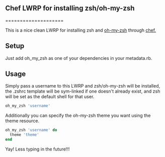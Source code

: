 ## Chef LWRP for installing zsh/oh-my-zsh

====================

This is a nice clean LWRP for installing zsh and [oh-my-zsh](https://github.com/robbyrussell/oh-my-zsh) 
through [chef.](http://opscode.com/chef) 


Setup
-----
Just add oh_my_zsh as one of your dependencies in your metadata.rb.

Usage
-----
Simply pass a username to this LWRP and zsh/oh-my-zsh will be installed, the .zshrc template will be 
sym-linked if one doesn't already exist, and zsh will be set as the default shell for that user.

```ruby
oh_my_zsh 'username'
```

Additionally you can specify the oh-my-zsh theme you want using the theme resource.

```ruby
oh_my_zsh 'username' do
  theme 'theme'
end
```

Yay! Less typing in the future!!!
